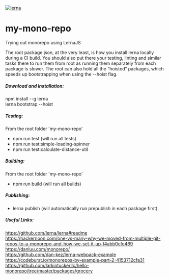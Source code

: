 [![lerna](https://img.shields.io/badge/maintained%20with-lerna-cc00ff.svg)](https://lernajs.io/)

# my-mono-repo

Trying out monorepo using LernaJS

The root package.json, at the very least, is how you install lerna locally during a CI build. You should also put there your testing, linting and similar tasks there to run them from root as running them separately from each package is slower.
The root can also hold all the “hoisted” packages, which speeds up bootstrapping when using the --hoist flag.

##### Download and Installation:

npm install --g lerna<br>
lerna bootstrap --hoist

##### Testing:

From the root folder 'my-mono-repo'<br>

* npm run test (will run all tests)
* npm run test:simple-loading-spinner
* npm run test:calculate-distance-util

##### Building:

From the root folder 'my-mono-repo'<br>

* npm run build (will run all builds)

##### Publishing:

* lerna publish (will automatically run prepublish in each package first)

##### Useful Links:

https://github.com/lerna/lerna#readme<br>
https://hackernoon.com/one-vs-many-why-we-moved-from-multiple-git-repos-to-a-monorepo-and-how-we-set-it-up-f4abb0cfe469<br>
https://danluu.com/monorepo/<br>
https://github.com/dan-kez/lerna-webpack-example<br>
https://codeburst.io/monorepos-by-example-part-2-4153712cfa31<br>
https://github.com/larkintuckerllc/hello-monorepo/tree/master/packages/grocery<br>

